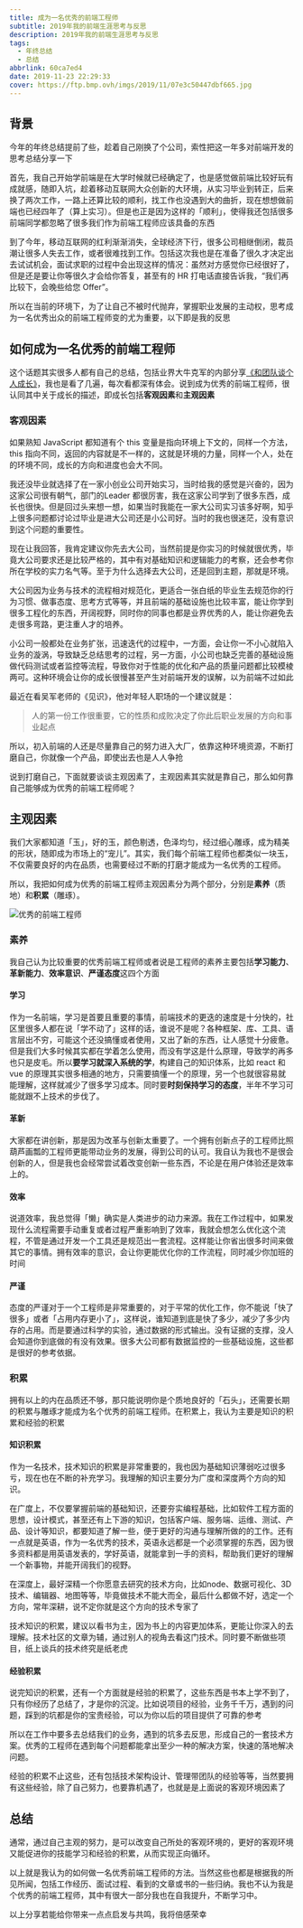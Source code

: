 ```yaml
---
title: 成为一名优秀的前端工程师
subtitle: 2019年我的前端生涯思考与反思
description: 2019年我的前端生涯思考与反思
tags:
  - 年终总结
  - 总结
abbrlink: 60ca7ed4
date: 2019-11-23 22:29:33
cover: https://ftp.bmp.ovh/imgs/2019/11/07e3c50447dbf665.jpg
---
```


## 背景

今年的年终总结提前了些，趁着自己刚换了个公司，索性把这一年多对前端开发的思考总结分享一下


首先，我自己开始学前端是在大学时候就已经确定了，也是感觉做前端比较好玩有成就感，随即入坑，趁着移动互联网大众创新的大环境，从实习毕业到转正，后来换了两次工作，一路上还算比较的顺利，找工作也没遇到大的曲折，现在想想做前端也已经四年了（算上实习）。但是也正是因为这样的「顺利」，使得我还包括很多前端同学都忽略了很多我们作为前端工程师应该具备的东西

到了今年，移动互联网的红利渐渐消失，全球经济下行，很多公司相继倒闭，裁员潮让很多人失去工作，或者很难找到工作。包括这次我也是在准备了很久才决定出去试试机会，面试求职的过程中会出现这样的情况：虽然对方感觉你已经很好了，但是还是要让你等很久才会给你答复，甚至有的 HR 打电话直接告诉我，“我们再比较下，会晚些给您 Offer”。

所以在当前的环境下，为了让自己不被时代抛弃，掌握职业发展的主动权，思考成为一名优秀出众的前端工程师变的尤为重要，以下即是我的反思

## 如何成为一名优秀的前端工程师

这个话题其实很多人都有自己的总结，包括业界大牛克军的内部分享[《和团队谈个人成长》](https://weibo.com/ttarticle/p/show?id=2309404300456787613157)，我也是看了几遍，每次看都深有体会。说到成为优秀的前端工程师，很认同其中关于成长的描述，即成长包括**客观因素**和**主观因素**

### 客观因素

如果熟知 JavaScript 都知道有个 this 变量是指向环境上下文的，同样一个方法，this 指向不同，返回的内容就是不一样的，这就是环境的力量，同样一个人，处在的环境不同，成长的方向和进度也会大不同。

我还没毕业就选择了在一家小创业公司开始实习，当时给我的感觉是兴奋的，因为这家公司很有朝气，部门的Leader 都很厉害，我在这家公司学到了很多东西，成长也很快。但是回过头来想一想，如果当时我能在一家大公司实习该多好啊，知乎上很多问题都讨论过毕业是进大公司还是小公司好。当时的我也很迷茫，没有意识到这个问题的重要性。

现在让我回答，我肯定建议你先去大公司，当然前提是你实习的时候就很优秀，毕竟大公司要求还是比较严格的，其中有对基础知识和逻辑能力的考察，还会参考你所在学校的实力名气等。至于为什么选择去大公司，还是回到主题，那就是环境。

大公司因为业务与技术的流程相对规范化，更适合一张白纸的毕业生去规范你的行为习惯、做事态度、思考方式等等，并且前端的基础设施也比较丰富，能让你学到很多工程化的东西，开阔视野，同时你的同事也都是业界优秀的人，能让你避免去走很多弯路，更注重人才的培养。

小公司一般都处在业务扩张，迅速迭代的过程中，一方面，会让你一不小心就陷入业务的漩涡，导致缺乏总结思考的过程，另一方面，小公司也缺乏完善的基础设施做代码测试或者监控等流程，导致你对于性能的优化和产品的质量问题都比较模棱两可。这种环境会让你的成长很慢甚至产生对前端开发的误解，以为前端不过如此

最近在看吴军老师的《见识》，他对年轻人职场的一个建议就是：

> 人的第一份工作很重要，它的性质和成败决定了你此后职业发展的方向和事业起点

所以，初入前端的人还是尽量靠自己的努力进入大厂，依靠这种环境资源，不断打磨自己，你就像一个产品，即使出去也是人人争抢


说到打磨自己，下面就要谈谈主观因素了，主观因素其实就是靠自己，那么如何靠自己能够成为优秀的前端工程师呢？

## 主观因素

我们大家都知道「玉」，好的玉，颜色剔透，色泽均匀，经过细心雕琢，成为精美的形状，随即成为市场上的“宠儿”。其实，我们每个前端工程师也都类似一块玉，不仅需要良好的内在品质，也需要经过不断的打磨才能成为一名优秀的工程师。

所以，我把如何成为优秀的前端工程师主观因素分为两个部分，分别是**素养**（质地）和**积累**（雕琢）。

![优秀的前端工程师](https://ftp.bmp.ovh/imgs/2019/11/9d5c6a04e2725c02.png)

### 素养

我自己认为比较重要的优秀前端工程师或者说是工程师的素养主要包括**学习能力**、**革新能力**、**效率意识**、**严谨态度**这四个方面

#### 学习
作为一名前端，学习是首要且重要的事情，前端技术的更迭的速度是十分快的，社区里很多人都在说「学不动了」这样的话，谁说不是呢？各种框架、库、工具、语言层出不穷，可能这个还没搞懂或者使用，又出了新的东西，让人感觉十分疲惫。但是我们大多时候其实都在学着怎么使用，而没有学这是什么原理，导致学的再多也只是皮毛。所以**要学习就深入系统的学**，构建自己的知识体系，比如 react 和 vue 的原理其实很多相通的地方，只需要搞懂一个的原理，另一个也就很容易就能理解，这样就减少了很多学习成本。同时要**时刻保持学习的态度**，半年不学习可能就跟不上技术的步伐了。

#### 革新
大家都在讲创新，那是因为改革与创新太重要了。一个拥有创新点子的工程师比照葫芦画瓢的工程师更能带动业务的发展，得到公司的认可。我自认为我也不是很会创新的人，但是我也会经常尝试着改变创新一些东西，不论是在用户体验还是效率上的。

#### 效率
说道效率，我总觉得「懒」确实是人类进步的动力来源。我在工作过程中，如果发现什么流程需要手动重复或者过程严重影响到了效率，我就会想怎么优化这个流程，不管是通过开发一个工具还是规范出一套流程。这样能让你省出很多时间来做其它的事情。拥有效率的意识，会让你更能优化你的工作流程，同时减少你加班的时间

#### 严谨

态度的严谨对于一个工程师是非常重要的，对于平常的优化工作，你不能说「快了很多」或者「占用内存更小了」，这样说，谁知道到底是快了多少，减少了多少内存的占用。而是要通过科学的实验，通过数据的形式输出。没有证据的支撑，没人会知道你到底做的有没有效果。很多大公司都有数据监控的一些基础设施，这些都是很好的参考依据。

### 积累

拥有以上的内在品质还不够，那只能说明你是个质地良好的「石头」，还需要长期的积累与雕琢才能成为名个优秀的前端工程师。在积累上，我认为主要是知识的积累和经验的积累


#### 知识积累
作为一名技术，技术知识的积累是非常重要的，我也因为基础知识薄弱吃过很多亏，现在也在不断的补充学习。我理解的知识主要分为广度和深度两个方向的知识。

在广度上，不仅要掌握前端的基础知识，还要夯实编程基础，比如软件工程方面的思想，设计模式，甚至还有上下游的知识，包括客户端、服务端、运维、测试、产品、设计等知识，都要知道了解一些，便于更好的沟通与理解所做的的工作。还有一点就是英语，作为一名优秀的技术，英语永远都是一个必须掌握的东西，因为很多资料都是用英语发表的，学好英语，就能拿到一手的资料，帮助我们更好的理解一个新事物，并能开阔我们的视野。

在深度上，最好深精一个你愿意去研究的技术方向，比如node、数据可视化、3D技术、编辑器、地图等等，毕竟做技术不能大而全，最后什么都做不好，选定一个方向，常年深耕，说不定你就是这个方向的技术专家了

技术知识的积累，建议以看书为主，因为书上的内容更加体系，更能让你深入的去理解。技术社区的文章为辅，通过别人的视角去看这门技术。同时要不断做些项目，纸上谈兵的技术终究是纸老虎


#### 经验积累

说完知识的积累，还有一个方面就是经验的积累了，这些东西是书本上学不到了，只有你经历了总结了，才是你的沉淀。比如说项目的经验，业务千千万，遇到的问题，踩到的坑都是你的宝贵经验，可以为你以后的项目提供了可靠的参考

所以在工作中要多去总结我们的业务，遇到的坑多去反思，形成自己的一套技术方案。优秀的工程师在遇到每个问题都能拿出至少一种的解决方案，快速的落地解决问题。

经验的积累不止这些，还有包括技术架构设计、管理带团队的经验等等，当然要拥有这些经验，除了自己努力，也要靠机遇了，也就是是上面说的客观环境因素了


## 总结



通常，通过自己主观的努力，是可以改变自己所处的客观环境的，更好的客观环境又能促进你的技能学习和经验的积累，从而实现正向循环。

以上就是我认为的如何做一名优秀前端工程师的方法。当然这些也都是根据我的所见所闻，包括工作经历、面试过程、看到的文章或书的一些归纳。我也不认为我是个优秀的前端工程师，其中有很大一部分我也在自我提升，不断学习中。

以上分享若能给你带来一点点启发与共鸣，我将倍感荣幸